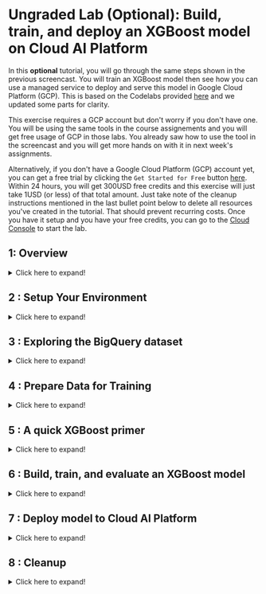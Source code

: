 # Ungraded Lab (Optional): Build, train, and deploy an XGBoost model on Cloud AI Platform

In this **optional** tutorial, you will go through the same steps shown in the previous screencast. You will train an XGBoost model then see how you can use a managed service to deploy and serve this model in Google Cloud Platform (GCP). This is based on the Codelabs provided [here](https://codelabs.developers.google.com/codelabs/xgb-caip-e2e#0) and we updated some parts for clarity.

This exercise requires a GCP account but don't worry if you don't have one. You will be using the same tools in the course assignements and you will get free usage of GCP in those labs. You already saw how to use the tool in the screencast and you will get more hands on with it in next week's assignments. 

Alternatively, if you don't have a Google Cloud Platform (GCP) account yet, you can get a free trial by clicking the `Get Started for Free` button [here](https://cloud.google.com/free). Within 24 hours, you will get 300USD free credits and this exercise will just take 1USD (or less) of that total amount. Just take note of the cleanup instructions mentioned in the last bullet point below to delete all resources you've created in the tutorial. That should prevent recurring costs. Once you have it setup and you have your free credits, you can go to the [Cloud Console](https://console.cloud.google.com/) to start the lab.

## 1: Overview
<details>
<summary>Click here to expand!</summary>

In this lab, you will walk through a complete ML workflow on GCP. From a Cloud AI Platform Notebooks environment, you'll ingest data from a BigQuery public dataset, build and train an XGBoost model, and deploy the model to AI Platform for prediction.

You'll learn how to:

* Ingest and analyze a BigQuery dataset in AI Platform Notebooks
* Build an XGBoost model
* Deploy the XGBoost model to AI Platform and get predictions
* The total cost to run this lab on Google Cloud is about $1.

*Tip: It is best to have at least two windows open when going through the instructions in this tutorial: at least one for navigating to the different parts of GCP (e.g. Storage, BigQuery, AI Platform Models) and one for the AI Platform Jupyter Notebook you will open in Step 2 below.*

</details>

## 2 : Setup Your Environment
<details>
<summary>Click here to expand!</summary>

You'll need a Google Cloud Platform project to run this exercise. If you just enabled a GCP free trial, you should already have a project called 'My First Project'. If not, you can follow the [instructions here](https://cloud.google.com/resource-manager/docs/creating-managing-projects) to create a project.

**Step 1**: Enable the Cloud AI Platform Models API

Navigate to the [AI Platform Models](https://console.cloud.google.com/ai-platform/models) section of your Cloud Console and click Enable if it isn't already enabled.

<img src='./images/models_api.png' alt='images/models_api'>

**Step 2**: Enable the [Compute Engine API](https://console.cloud.google.com/marketplace/details/google/compute.googleapis.com)

Navigate to `Compute Engine` and select `Enable` if it isn't already enabled. You'll need this to create your notebook instance. (*tip: After clicking Enable and it doesn't automatically refresh, you can just manually refresh the page after a minute to see if the API has been enabled. It should show "API Enabled".*

**Step 3**: Create an AI Platform Notebooks instance

Navigate to [AI Platform Notebooks](https://console.cloud.google.com/mlengine/notebooks/instances) section of your Cloud Console and click *New Instance*. Then select the latest *Python* instance type:

<img src='./images/notebook.png' alt='images/notebook.png'>

Use the default options and then click *Create*. Once the instance has been created, select *Open JupyterLab*.

**Step 4**: Install XGBoost

Once your JupyterLab instance has opened, you'll need to add the XGBoost package.

To do this, select Terminal from the launcher:

<img src='./images/terminal_launcher.png' alt='images/terminal_launcher.png'>

Then run the following to install the latest version of XGBoost supported by AI Platform:

```
pip3 install xgboost==1.4.2
```

After this completes, close the Terminal (`x` on the upper right) to go back to the Launcher: 

<img src='./images/close.png' alt='images/close.png'>

From there, you can open a `Python 3` Notebook instance. You're ready to get started in your notebook!

**Step 5**: Import Python packages

*For the rest of this codelab, run all the code snippets from your Jupyter notebook.*

In the first cell of your notebook, add the following imports and run the cell. You can run it by pressing the right arrow button in the top menu or pressing command-enter:

```
import pandas as pd
import xgboost as xgb
import numpy as np

from sklearn.model_selection import train_test_split
from sklearn.utils import shuffle
from google.cloud import bigquery
```
</details>

## 3 : Exploring the BigQuery dataset
<details>
<summary>Click here to expand!</summary>

BigQuery has made [many datasets](https://cloud.google.com/bigquery/public-data) publicly available for your exploration. For this lab, we'll be using the [natality dataset](https://console.cloud.google.com/bigquery?p=bigquery-public-data&d=samples&t=natality&page=table&_ga=2.91160473.24786528.1580741008-413280468.1556849151). This contains data on nearly every birth in the US over a 40 year time period, including the birth weight of the child, and demographic information on the baby's parents. You'll be using a subset of the features to predict a baby's birth weight.

**Step 1**: Download the BigQuery data to our notebook

You'll be using the Python client library for BigQuery to download the data into a Pandas DataFrame. The original dataset is 21GB and contains 123M rows. To keep things simple we'll only be using 10,000 rows from the dataset.

Construct the query and preview the resulting DataFrame with the following code. Here we're getting 4 features from the original dataset, along with baby weight (the thing our model will predict). The dataset goes back many years but for this model we'll use only data from after 2000:

```
query="""
SELECT
  weight_pounds,
  is_male,
  mother_age,
  plurality,
  gestation_weeks
FROM
  publicdata.samples.natality
WHERE year > 2000
LIMIT 10000
"""
df = bigquery.Client().query(query).to_dataframe()
df.head()
```

*If you get a `403 Forbidden` error, it means you will need to enable the `BigQuery API` for your account. Search for `BigQuery` in the Search Bar and click `Enable API`. Kindly wait for it to be enabled before re-running the command above.*

To get a summary of the numeric features in our dataset, run:

```
df.describe()
```

This shows the mean, standard deviation, minimum, and other metrics for our numeric columns. Finally, let's get some data on our boolean column indicating the baby's gender. We can do this with Pandas' `value_counts` method:

```
df['is_male'].value_counts()
```
Looks like the dataset is nearly balanced 50/50 by gender.
</details>

## 4 : Prepare Data for Training
<details>
<summary>Click here to expand!</summary>

In this section, we'll divide the data into train and test sets to prepare it for training our model.

**Step 1**: Extract the label column

First drop rows with null values from the dataset and shuffle the data:

```
df = df.dropna()
df = shuffle(df, random_state=2)
```

Next, extract the label column into a separate variable and create a DataFrame with only our features:

```
labels = df['weight_pounds']
data = df.drop(columns=['weight_pounds'])
```

Now if you preview our dataset by running `data.head()`, you should see the four features we'll be using for training.

**Step 2**: Convert categorical features to integers

Since XGBoost requires all data to be numeric, we'll need to change how we're representing the data in the `is_male` column, which is currently True / False strings. We can do that simply by changing the type of that column:

```
data['is_male'] = data['is_male'].astype(int)
```

**Step 3**: Split data into train and test sets

We'll use Scikit Learn's `train_test_split` utility which we imported at the beginning of the notebook to split our data into train and test sets:

```
x,y = data,labels
x_train,x_test,y_train,y_test = train_test_split(x,y)
```

Now we're ready to build and train our model!
</details>

## 5 : A quick XGBoost primer
<details>
<summary>Click here to expand!</summary>

[XGBoost](https://github.com/dmlc/xgboost) is a machine learning framework that uses [decision trees](https://en.wikipedia.org/wiki/Decision_tree_learning) and [gradient boosting](https://en.wikipedia.org/wiki/Gradient_boosting) to build predictive models. It works by ensembling multiple decision trees together based on the score associated with different leaf nodes in a tree.

The diagram below is a simplified visualization of an ensemble tree network for a model that evaluates whether or not someone will like a specific computer game (this is from the [XGBoost docs](https://xgboost.readthedocs.io/en/latest/tutorials/model.html)):

<img src='./images/xgboost.png' alt='images/xgboost'>

Why are we using XGBoost for this model? While traditional neural networks have been shown to perform best on unstructured data like images and text, decision trees often perform extremely well on structured data like the birth weight dataset we'll be using.
</details>

## 6 : Build, train, and evaluate an XGBoost model
<details>
<summary>Click here to expand!</summary>

**Step 1**: Define and train the XGBoost model
Creating a model in XGBoost is simple. We'll use the `XGBRegressor` class to create the model, and just need to pass the right `objective` parameter for our specific task. Here we're using a regression model since we're predicting a numerical value (baby's weight). If we were instead bucketing our data to determine if a baby weighed more or less than 6 pounds, we'd use a classification model.

In this case we'll use `reg:squarederror` as our model's objective.

The following code will create an XGBoost model:

```
model = xgb.XGBRegressor(
    objective='reg:squarederror'
)
```

You can train the model with one line of code, calling the fit() method and passing it the training data and labels.

```
model.fit(x_train, y_train)
```

**Step 2**: Evaluate your model on test data

We can now use our trained model to generate predictions on our test data with the `predict()` function:

```
y_pred = model.predict(x_test)
```

Let's see how the model performed on the first 20 values from our test set. Below we'll print the predicted baby weight along with the actual baby weight for each test example:

```
for i in range(20):
    print('Predicted weight: ', y_pred[i])
    print('Actual weight: ', y_test.iloc[i])
    print()
```

**Step 3**: Save your model
In order to deploy the model, run the following code to save it to a local file:

```
model.save_model('model.bst')
```
</details>

## 7 : Deploy model to Cloud AI Platform
<details>
<summary>Click here to expand!</summary>

We've got our model working locally, but it would be nice if we could make predictions on it from anywhere (not just this notebook!). In this step we'll deploy it to the cloud.

**Step 1**: Create a Cloud Storage bucket for our model

Let's first define some environment variables that we'll be using throughout the rest of the tutorial. Fill in the values below with your PROJECT ID, the name of the cloud storage bucket you'd like to create (must be globally unique, you can use the project id as well), and the version name for the first version of your model.

*Tip: You can get the Project ID as shown by Laurence in the screencast or by running this command in a cell: `!gcloud config list project --format "value(core.project)"`. You can use the result to fill in `<YOUR_PROJECT_ID>` below:*

```
# Update these to your own GCP project, model, and version names
GCP_PROJECT = '<YOUR_PROJECT_ID>'
MODEL_BUCKET = 'gs://<YOUR_PROJECT_ID>'
VERSION_NAME = 'v1'
MODEL_NAME = 'baby_weight'
```

Now we're ready to create a storage bucket to store our XGBoost model file. We'll point Cloud AI Platform at this file when we deploy.

Run this `gsutil` command from within your notebook to create a bucket:

```
!gsutil mb $MODEL_BUCKET
```

**Step 2**: Copy the model file to Cloud Storage

Next, we'll copy our XGBoost saved model file to Cloud Storage. Run the following gsutil command:

```
!gsutil cp ./model.bst $MODEL_BUCKET
```

*If you get errors about creating buckets, you may need to enable the `Cloud Storage API` before retrying the command above. Just search for `Cloud Storage` using the Search Bar then click `Enable API`.*

Head over to the storage browser in your Cloud Console to confirm the file has been copied:

<img src='./images/gcs.png' alt='images/gcs'>

**Step 3**: Create and deploy the model

The following ai-platform gcloud command will create a new model in your project:

```
!gcloud ai-platform models create $MODEL_NAME --region=us-central1
```

Now it's time to deploy the model. We can do that with this gcloud command:

```
!gcloud ai-platform versions create $VERSION_NAME \
--model=$MODEL_NAME \
--framework='XGBOOST' \
--runtime-version=2.5 \
--origin=$MODEL_BUCKET \
--python-version=3.7 \
--project=$GCP_PROJECT \
--region=us-central1
```

While this is running, check the [models section](https://console.cloud.google.com/ai-platform/models) of your AI Platform console. You should see your new version deploying there:

<img src='./images/deploy.png' alt='images/deploy'>

When the deploy completes successfully you'll see a green check mark where the loading spinner is. The deployment can take up to 5 minutes.

**Step 4**: Test the deployed model

To make sure your deployed model is working, test it out using gcloud to make a prediction. First, save a JSON file with two examples from our test set:

```
%%writefile predictions.json
[0.0, 33.0, 1.0, 27.0]
[1.0, 26.0, 1.0, 40.0]
```

Test your model by saving the output of the following gcloud command to a variable and printing it:

```
prediction = !gcloud ai-platform predict --model=$MODEL_NAME --json-instances=predictions.json --version=$VERSION_NAME
print(prediction.s)
```

You should see your model's prediction in the output. The actual baby weight for these two examples is around 2 and 8 pounds respectively (results may differ slightly because we shuffled our dataset).
</details>

## 8 : Cleanup
<details>
<summary>Click here to expand!</summary>

If you'd like to continue using this notebook, it is recommended that you turn it off when not in use. From the Notebooks UI in your Cloud Console, select the notebook and then select Stop:

<img src='./images/cleanup.png' alt='images/cleanup'>

If you'd like to delete all resources you've created in this lab, simply delete the notebook instance instead of stopping it.

Using the Navigation menu in your Cloud Console, browse to `Cloud Storage` and delete both buckets you created to store your model assets. Similarly, you can also go to the dashboard of `AI Platform -> Models` to delete the model manually.

</details>

